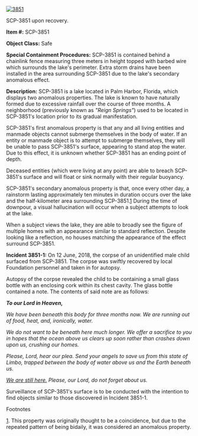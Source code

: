 [![3851](http://scp-wiki.wdfiles.com/local--resized-images/scp-3851/3851/medium.jpg)](http://scp-wiki.wdfiles.com/local--files/scp-3851/3851)

SCP-3851 upon recovery.

**Item #:** SCP-3851

**Object Class:** Safe

**Special Containment Procedures:** SCP-3851 is contained behind a chainlink fence measuring three meters in height topped with barbed wire which surrounds the lake's perimeter. Extra storm drains have been installed in the area surrounding SCP-3851 due to the lake's secondary anomalous effect.

**Description:** SCP-3851 is a lake located in Palm Harbor, Florida, which displays two anomalous properties. The lake is known to have naturally formed due to excessive rainfall over the course of three months. A neighborhood (previously known as _"Reign Springs"_) used to be located in SCP-3851's location prior to its gradual manifestation.

SCP-3851's first anomalous property is that any and all living entities and manmade objects cannot submerge themselves in the body of water. If an entity or manmade object is to attempt to submerge themselves, they will be unable to pass SCP-3851's surface, appearing to stand atop the water. Due to this effect, it is unknown whether SCP-3851 has an ending point of depth.

Deceased entities (which were living at any point) are able to breach SCP-3851's surface and will float or sink normally with their regular buoyancy.

SCP-3851's secondary anomalous property is that, once every other day, a rainstorm lasting approximately ten minutes in duration occurs over the lake and the half-kilometer area surrounding SCP-3851.[1](javascript:;) During the time of downpour, a visual hallucination will occur when a subject attempts to look at the lake.

When a subject views the lake, they are able to broadly see the figure of multiple homes with an appearance similar to standard reflection. Despite looking like a reflection, no houses matching the appearance of the effect surround SCP-3851.

**Incident 3851-1:** On 12 June, 2018, the corpse of an unidentified male child surfaced from SCP-3851. The corpse was swiftly recovered by local Foundation personnel and taken in for autopsy.

Autopsy of the corpse revealed the child to be containing a small glass bottle with an enclosing cork within its chest cavity. The glass bottle contained a note. The contents of said note are as follows:

**_To our Lord in Heaven,_**

_We have been beneath this body for three months now. We are running out of food, heat, and, ironically, water._

_We do not want to be beneath here much longer. We offer a sacrifice to you in hopes that the ocean above us clears up soon rather than crashes down upon us, crushing our homes._

_Please, Lord, hear our plea. Send your angels to save us from this state of Limbo, trapped between the body of water above us and the Earth beneath us._

_[We are still here.](http://www.scp-wiki.net/every-last-drop) Please, our Lord, do not forget about us._

  
Surveillance of SCP-3851's surface is to be conducted with the intention to find objects similar to those discovered in Incident 3851-1.

Footnotes

[1](javascript:;). This property was originally thought to be a coincidence, but due to the repeated pattern of being bidaily, it was considered an anomalous property.